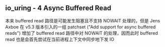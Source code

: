 ## io_uring - 4 Async Buffered Read


本来 buffered read 路径是可能发生阻塞且不支持 NOWAIT 处理的，但是 Jens Axboe 在 v5.3 版本引入的一组 patchset ("Add support for async buffered reads") 增加了 buffered read 路径中对 NOWAIT 的处理，因而此时 buffered read 也是会首先尝试在当前进程上下文中同步地下发 IO
